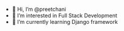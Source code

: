 - 👋 Hi, I’m @preetchani
- 👀 I’m interested in Full Stack Development
- 🌱 I’m currently learning Django framework
<!---
preetchani/preetchani is a ✨ special ✨ repository because its `README.md` (this file) appears on your GitHub profile.
You can click the Preview link to take a look at your changes.
--->
